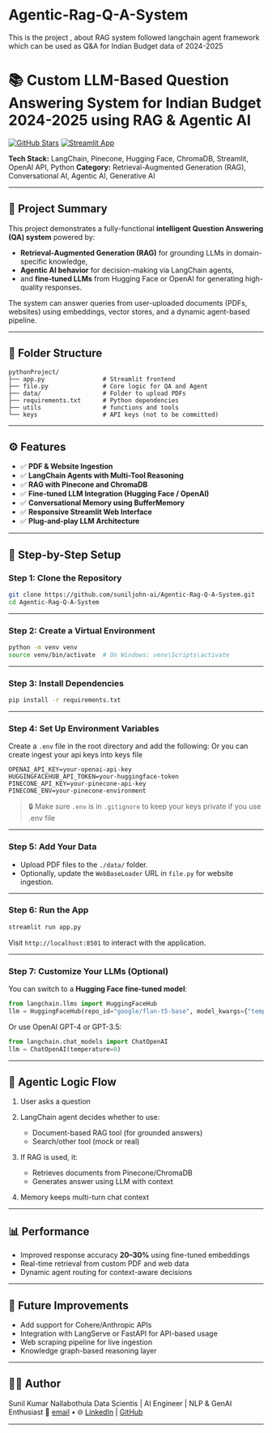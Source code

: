 # Agentic-Rag-Q-A-System
This is the project , about RAG system followed langchain agent framework which can be used as Q&amp;A for Indian Budget data of 2024-2025

# 📚 Custom LLM-Based Question Answering System for Indian Budget 2024-2025 using RAG & Agentic AI

[![GitHub Stars](https://img.shields.io/github/stars/suniljohn-ai/Agentic-Rag-Q-A-System?style=social)](https://github.com/suniljohn-ai/Agentic-Rag-Q-A-System/stargazers)
[![Streamlit App](https://img.shields.io/badge/Streamlit-Demo-green)](https://llm-agentic-rag-qa.streamlit.app)

**Tech Stack:** LangChain, Pinecone, Hugging Face, ChromaDB, Streamlit, OpenAI API, Python
**Category:** Retrieval-Augmented Generation (RAG), Conversational AI, Agentic AI, Generative AI

---

## 🧠 Project Summary

This project demonstrates a fully-functional **intelligent Question Answering (QA) system** powered by:

* **Retrieval-Augmented Generation (RAG)** for grounding LLMs in domain-specific knowledge,
* **Agentic AI behavior** for decision-making via LangChain agents,
* and **fine-tuned LLMs** from Hugging Face or OpenAI for generating high-quality responses.

The system can answer queries from user-uploaded documents (PDFs, websites) using embeddings, vector stores, and a dynamic agent-based pipeline.

---

## 📁 Folder Structure

```
pythonProject/
├── app.py                # Streamlit frontend
├── file.py               # Core logic for QA and Agent
├── data/                 # Folder to upload PDFs
├── requirements.txt      # Python dependencies
├── utils                 # functions and tools
└── keys                  # API keys (not to be committed)
```

---

## ⚙️ Features

* ✅ **PDF & Website Ingestion**
* ✅ **LangChain Agents with Multi-Tool Reasoning**
* ✅ **RAG with Pinecone and ChromaDB**
* ✅ **Fine-tuned LLM Integration (Hugging Face / OpenAI)**
* ✅ **Conversational Memory using BufferMemory**
* ✅ **Responsive Streamlit Web Interface**
* ✅ **Plug-and-play LLM Architecture**

---

## 🧪 Step-by-Step Setup

### Step 1: Clone the Repository

```bash
git clone https://github.com/suniljohn-ai/Agentic-Rag-Q-A-System.git
cd Agentic-Rag-Q-A-System
```

---

### Step 2: Create a Virtual Environment

```bash
python -m venv venv
source venv/bin/activate  # On Windows: venv\Scripts\activate
```

---

### Step 3: Install Dependencies

```bash
pip install -r requirements.txt
```

---

### Step 4: Set Up Environment Variables

Create a `.env` file in the root directory and add the following:
                Or
you can create ingest your api keys into keys file
```
OPENAI_API_KEY=your-openai-api-key
HUGGINGFACEHUB_API_TOKEN=your-huggingface-token
PINECONE_API_KEY=your-pinecone-api-key
PINECONE_ENV=your-pinecone-environment
```

> 🔒 Make sure `.env` is in `.gitignore` to keep your keys private if you use .env file

---

### Step 5: Add Your Data

* Upload PDF files to the `./data/` folder.
* Optionally, update the `WebBaseLoader` URL in `file.py` for website ingestion.

---

### Step 6: Run the App

```bash
streamlit run app.py
```

Visit `http://localhost:8501` to interact with the application.

---

### Step 7: Customize Your LLMs (Optional)

You can switch to a **Hugging Face fine-tuned model**:

```python
from langchain.llms import HuggingFaceHub
llm = HuggingFaceHub(repo_id="google/flan-t5-base", model_kwargs={"temperature": 0.5, "max_length": 512})
```

Or use OpenAI GPT-4 or GPT-3.5:

```python
from langchain.chat_models import ChatOpenAI
llm = ChatOpenAI(temperature=0)
```

---

## 🧠 Agentic Logic Flow

1. User asks a question
2. LangChain agent decides whether to use:

   * Document-based RAG tool (for grounded answers)
   * Search/other tool (mock or real)
3. If RAG is used, it:

   * Retrieves documents from Pinecone/ChromaDB
   * Generates answer using LLM with context
4. Memory keeps multi-turn chat context

---

## 📊 Performance

* Improved response accuracy **20–30%** using fine-tuned embeddings
* Real-time retrieval from custom PDF and web data
* Dynamic agent routing for context-aware decisions

---

## 🔄 Future Improvements

* Add support for Cohere/Anthropic APIs
* Integration with LangServe or FastAPI for API-based usage
* Web scraping pipeline for live ingestion
* Knowledge graph-based reasoning layer

---

## 👨‍💻 Author

Sunil Kumar Nallabothula
Data Scientis | AI Engineer | NLP & GenAI Enthusiast
📧 [email](mailto:nsunilkumar.ai@gmail.com) • 🌐 [LinkedIn](https://linkedin.com/in/your-profile) | [GitHub](https://github.com/your-username)

---
